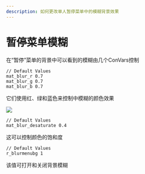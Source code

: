 ```yaml
---
description: 如何更改单人暂停菜单中的模糊背景效果
---
```


# 暂停菜单模糊

在“暂停”菜单的背景中可以看到的模糊由几个ConVars控制

```text
// Default Values
mat_blur_r 0.7
mat_blur_g 0.7
mat_blur_b 0.7
```

它们使用红、绿和蓝色来控制中模糊的颜色效果

![](../../../.gitbook/assets/sp_boomtown_start0015.jpg)

```text
// Default Values
mat_blur_desaturate 0.4
```

这可以控制颜色的饱和度

```text
// Default Values
r_blurmenubg 1
```

该值可打开和关闭背景模糊

